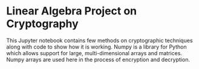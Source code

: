 # Linear Algebra Project on Cryptography

This Jupyter notebook contains few methods on cryptographic techniques along with code to show how it is working. Numpy is a library for Python which allows support for large, multi-dimensional arrays and matrices. Numpy arrays are used here in the process of encryption and decryption.

